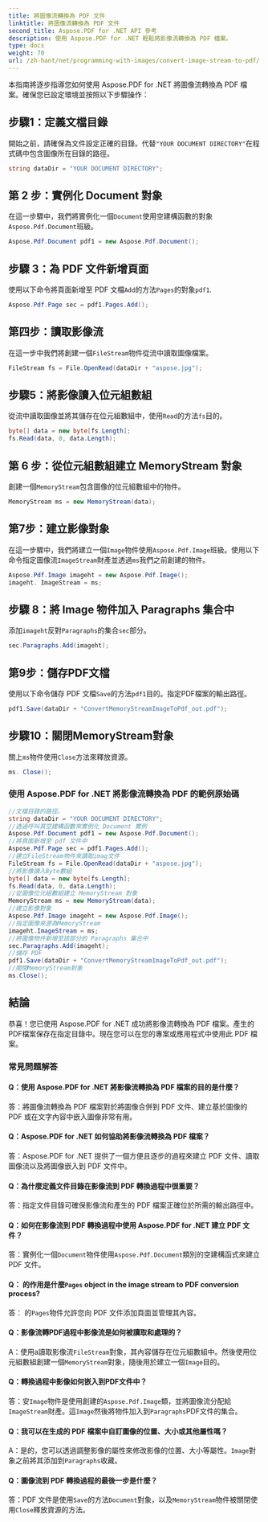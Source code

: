```yaml
---
title: 將圖像流轉換為 PDF 文件
linktitle: 將圖像流轉換為 PDF 文件
second_title: Aspose.PDF for .NET API 參考
description: 使用 Aspose.PDF for .NET 輕鬆將影像流轉換為 PDF 檔案。
type: docs
weight: 70
url: /zh-hant/net/programming-with-images/convert-image-stream-to-pdf/
---
```

本指南將逐步指導您如何使用 Aspose.PDF for .NET 將圖像流轉換為 PDF 檔案。確保您已設定環境並按照以下步驟操作：

## 步驟1：定義文檔目錄

開始之前，請確保為文件設定正確的目錄。代替`"YOUR DOCUMENT DIRECTORY"`在程式碼中包含圖像所在目錄的路徑。

```csharp
string dataDir = "YOUR DOCUMENT DIRECTORY";
```

## 第 2 步：實例化 Document 對象

在這一步驟中，我們將實例化一個`Document`使用空建構函數的對象`Aspose.Pdf.Document`班級。

```csharp
Aspose.Pdf.Document pdf1 = new Aspose.Pdf.Document();
```

## 步驟 3：為 PDF 文件新增頁面

使用以下命令將頁面新增至 PDF 文檔`Add`的方法`Pages`的對象`pdf1`.

```csharp
Aspose.Pdf.Page sec = pdf1.Pages.Add();
```

## 第四步：讀取影像流

在這一步中我們將創建一個`FileStream`物件從流中讀取圖像檔案。

```csharp
FileStream fs = File.OpenRead(dataDir + "aspose.jpg");
```

## 步驟5：將影像讀入位元組數組

從流中讀取圖像並將其儲存在位元組數組中，使用`Read`的方法`fs`目的。

```csharp
byte[] data = new byte[fs.Length];
fs.Read(data, 0, data.Length);
```

## 第 6 步：從位元組數組建立 MemoryStream 對象

創建一個`MemoryStream`包含圖像的位元組數組中的物件。

```csharp
MemoryStream ms = new MemoryStream(data);
```

## 第7步：建立影像對象

在這一步驟中，我們將建立一個`Image`物件使用`Aspose.Pdf.Image`班級。使用以下命令指定圖像流`ImageStream`財產並透過`ms`我們之前創建的物件。

```csharp
Aspose.Pdf.Image imageht = new Aspose.Pdf.Image();
imageht. ImageStream = ms;
```

## 步驟 8：將 Image 物件加入 Paragraphs 集合中

添加`imageht`反對`Paragraphs`的集合`sec`部分。

```csharp
sec.Paragraphs.Add(imageht);
```

## 第9步：儲存PDF文檔

使用以下命令儲存 PDF 文檔`Save`的方法`pdf1`目的。指定PDF檔案的輸出路徑。

```csharp
pdf1.Save(dataDir + "ConvertMemoryStreamImageToPdf_out.pdf");
```

## 步驟10：關閉MemoryStream對象

關上`ms`物件使用`Close`方法來釋放資源。

```csharp
ms. Close();
```

### 使用 Aspose.PDF for .NET 將影像流轉換為 PDF 的範例原始碼 
```csharp
//文檔目錄的路徑。
string dataDir = "YOUR DOCUMENT DIRECTORY";
//透過呼叫其空建構函數來實例化 Document 實例
Aspose.Pdf.Document pdf1 = new Aspose.Pdf.Document();
//將頁面新增至 pdf 文件中
Aspose.Pdf.Page sec = pdf1.Pages.Add();
//建立FileStream物件來讀取imag文件
FileStream fs = File.OpenRead(dataDir + "aspose.jpg");
//將影像讀入Byte數組
byte[] data = new byte[fs.Length];
fs.Read(data, 0, data.Length);
//從圖像位元組數組建立 MemoryStream 對象
MemoryStream ms = new MemoryStream(data);
//建立影像對象
Aspose.Pdf.Image imageht = new Aspose.Pdf.Image();
//指定圖像來源為MemoryStream
imageht.ImageStream = ms;
//將圖像物件新增至該部分的 Paragraphs 集合中
sec.Paragraphs.Add(imageht);
//儲存 PDF
pdf1.Save(dataDir + "ConvertMemoryStreamImageToPdf_out.pdf");
//關閉MemoryStream對象
ms.Close();
```

## 結論

恭喜！您已使用 Aspose.PDF for .NET 成功將影像流轉換為 PDF 檔案。產生的PDF檔案保存在指定目錄中。現在您可以在您的專案或應用程式中使用此 PDF 檔案。

### 常見問題解答

#### Q：使用 Aspose.PDF for .NET 將影像流轉換為 PDF 檔案的目的是什麼？

答：將圖像流轉換為 PDF 檔案對於將圖像合併到 PDF 文件、建立基於圖像的 PDF 或在文字內容中嵌入圖像非常有用。

#### Q：Aspose.PDF for .NET 如何協助將影像流轉換為 PDF 檔案？

答：Aspose.PDF for .NET 提供了一個方便且逐步的過程來建立 PDF 文件、讀取圖像流以及將圖像嵌入到 PDF 文件中。

#### Q：為什麼定義文件目錄在影像流到 PDF 轉換過程中很重要？

答：指定文件目錄可確保影像流和產生的 PDF 檔案正確位於所需的輸出路徑中。

#### Q：如何在影像流到 PDF 轉換過程中使用 Aspose.PDF for .NET 建立 PDF 文件？

答：實例化一個`Document`物件使用`Aspose.Pdf.Document`類別的空建構函式來建立 PDF 文件。

####  Q： 的作用是什麼`Pages` object in the image stream to PDF conversion process?

答： 的`Pages`物件允許您向 PDF 文件添加頁面並管理其內容。

#### Q：影像流轉PDF過程中影像流是如何被讀取和處理的？

 A：使用a讀取影像流`FileStream`對象，其內容儲存在位元組數組中。然後使用位元組數組創建一個`MemoryStream`對象，隨後用於建立一個`Image`目的。

#### Q：轉換過程中影像如何嵌入到PDF文件中？

答：安`Image`物件是使用創建的`Aspose.Pdf.Image`類，並將圖像流分配給`ImageStream`財產。這`Image`然後將物件加入到`Paragraphs`PDF文件的集合。

#### Q：我可以在生成的 PDF 檔案中自訂圖像的位置、大小或其他屬性嗎？

 A：是的，您可以透過調整影像的屬性來修改影像的位置、大小等屬性。`Image`對象之前將其添加到`Paragraphs`收藏。

#### Q：圖像流到 PDF 轉換過程的最後一步是什麼？

答：PDF 文件是使用`Save`的方法`Document`對象，以及`MemoryStream`物件被關閉使用`Close`釋放資源的方法。